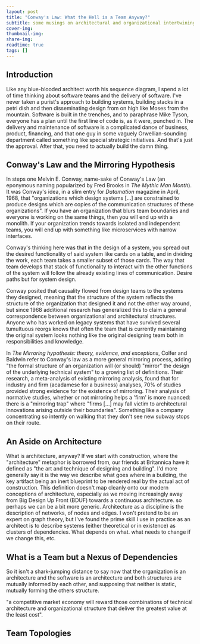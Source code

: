 ```yaml
---
layout: post
title: "Conway's Law: What the Hell is a Team Anyway?"
subtitle: some musings on architectural and organizational intertwinings
cover-img:
thumbnail-img:
share-img:
readtime: true
tags: []
---
```


## Introduction
Like any blue-blooded architect worth his sequence diagram, I spend a lot of time thinking about software teams and the delivery of software. I've never taken a purist's approach to building systems, building stacks in a petri dish and then disseminating design from on high like Moses from the mountain. Software is built in the trenches, and to paraphrase Mike Tyson, everyone has a plan until the first line of code is, as it were, punched in. The delivery and maintenance of software is a complicated dance of business, product, financing, and that one guy in some vaguely Orwellian-sounding department called something like special strategic initiatives. And that's just the approval. After that, you need to actually build the damn thing.

## Conway's Law and the Mirroring Hypothesis
In steps one Melvin E. Conway, name-sake of Conway's Law (an eponymous naming popularized by Fred Brooks in _The Mythic Man Month_). It was Conway's idea, in a slim entry for _Datamation_ magazine in April, 1968, that "organizations which design systems [...] are constrained to produce designs which are copies of the communication structures of these organizations". If you have an organization that blurs team boundaries and everyone is working on the same things, then you will end up with a monolith. If your organization trends towards isolated and independent teams, you will end up with something like microservices with narrow interfaces.

Conway's thinking here was that in the design of a system, you spread out the desired functionality of said system like cards on a table, and in dividing the work, each team takes a smaller subset of those cards. The way that team develops that stack of functionality to interact with the other functions of the system will follow the already existing lines of communication. Desire paths but for system design.

Conway posited that causality flowed from design teams to the systems they designed, meaning that the structure of the system reflects the structure of the organization that designed it and not the other way around, but since 1968 additional research has generalized this to claim a general correspondence between organizational and architectural structures. Anyone who has worked on legacy systems that have survived several tumultuous reorgs knows that often the team that is currently maintaining the original system looks nothing like the original designing team both in responsibilities and knowledge.

In _The Mirroring hypothesis: theory, evidence, and exceptions_, Colfer and Baldwin refer to Conway's law as a more general mirroring process, adding "the formal structure of an organization will (or should) "mirror" the design of the underlying technical system" to a growing list of definitions. Their research, a meta-analysis of existing mirroring analysis, found that for industry and firm (acadamese for a business) analyses, 70% of studies provided strong evidence for the existence of mirroring. Their analysis of normative studies, whether or not mirroring helps a 'firm' is more nuanced: there is a "mirroring trap" where "firms [...] may fall victim to architectural innovations arising outside their boundaries". Something like a company concentrating so intently on walking that they don't see new subway stops on their route.

## An Aside on Architecture
What is architecture, anyway? If we start with construction, where the "architecture" metaphor is borrowed from, our friends at Britannica have it defined as "the art and technique of designing and building". I'd more generally say it is the way we describe what goes where in a building, the key artifact being an inert blueprint to be rendered real by the actual act of construction. This definition doesn't map cleanly onto our modern conceptions of architecture, especially as we moving increasingly away from Big Design Up Front (BDUF) towards a continuous architecture. so perhaps we can be a bit more generic. Architecture as a discipline is the description of networks, of nodes and edges. I won't pretend to be an expert on graph theory, but I've found the prime skill I use in practice as an architect is to describe systems (either theoretical or in existence) as clusters of dependencies. What depends on what. what needs to change if we change this, etc.

## What is a Team but a Nexus of Dependencies
So it isn't a shark-jumping distance to say now that the organization is an architecture and the software is an architecture and both structures are mutually informed by each other, and supposing that neither is static, mutually forming the others structure.

"a competitive market economy will reward those combinations of technical architecture and organizational structure that deliver the greatest value at the least cost".

## Team Topologies
